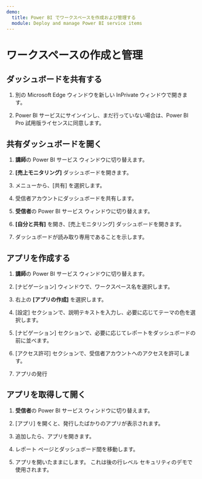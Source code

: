 ```yaml
---
demo:
  title: Power BI でワークスペースを作成および管理する
  module: Deploy and manage Power BI service items
---
```


# ワークスペースの作成と管理

## ダッシュボードを共有する

1. 別の Microsoft Edge ウィンドウを新しい InPrivate ウィンドウで開きます。

1. Power BI サービスにサインインし、まだ行っていない場合は、Power BI Pro 試用版ライセンスに同意します。

## 共有ダッシュボードを開く

1. **講師**の Power BI サービス ウィンドウに切り替えます。

1. **[売上モニタリング]** ダッシュボードを開きます。

1. メニューから、[共有] を選択します。

1. 受信者アカウントにダッシュボードを共有します。

1. **受信者**の Power BI サービス ウィンドウに切り替えます。

1. **[自分と共有]** を開き、[売上モニタリング] ダッシュボードを開きます。

1. ダッシュボードが読み取り専用であることを示します。

## アプリを作成する

1. **講師**の Power BI サービス ウィンドウに切り替えます。

1. [ナビゲーション] ウィンドウで、ワークスペース名を選択します。

1. 右上の **[アプリの作成]** を選択します。

1. [設定] セクションで、説明テキストを入力し、必要に応じてテーマの色を選択します。

1. [ナビゲーション] セクションで、必要に応じてレポートをダッシュボードの前に並べます。

1. [アクセス許可] セクションで、受信者アカウントへのアクセスを許可します。

1. アプリの発行

## アプリを取得して開く

1. **受信者**の Power BI サービス ウィンドウに切り替えます。

1. [アプリ] を開くと、発行したばかりのアプリが表示されます。

1. 追加したら、アプリを開きます。

1. レポート ページとダッシュボード間を移動します。

1. アプリを開いたままにします。 これは後の行レベル セキュリティのデモで使用されます。
